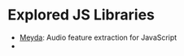 # Explored JS Libraries

* [Meyda](https://meyda.js.org/): Audio feature extraction for JavaScript
* 
